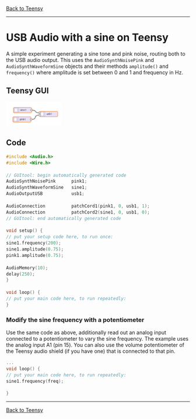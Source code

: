 [Back to Teensy](./teensy.md)

<hr>

# USB Audio with a sine on Teensy

A simple experiment generating a sine tone and pink noise, routing both to the USB audio output. This uses the `AudioSynthNoisePink` and `AudioSynthWaveformSine` objects and their methods `amplitude()` and `frequency()` where amplitude is set between 0 and 1 and frequency in Hz.

## Teensy GUI

<img src="../img/teensy_gui_sine_noise_usb.png" alt="Teensy GUI: Sine and noise generator" width="30%"/>

## Code

```C
#include <Audio.h>
#include <Wire.h>

// GUItool: begin automatically generated code
AudioSynthNoisePink      pink1;
AudioSynthWaveformSine   sine1;
AudioOutputUSB           usb1;

AudioConnection          patchCord1(pink1, 0, usb1, 1);
AudioConnection          patchCord2(sine1, 0, usb1, 0);
// GUItool: end automatically generated code

void setup() {
// put your setup code here, to run once:
sine1.frequency(200);
sine1.amplitude(0.75);
pink1.amplitude(0.75);

AudioMemory(10);
delay(250);
}

void loop() {
// put your main code here, to run repeatedly:
}
```

### Modify the sine frequency with a potentiometer

Use the same code as above, additionally read out an analog input connected to a potentiometer to vary the sine frequency. The example uses the analog input A1 (pin 15). You can also use the volume potentiometer of the Teensy audio shield (if you have one) that is connected to that pin.

```C
...
void loop() {
// put your main code here, to run repeatedly:
sine1.frequency(freq);

}
```

<hr>

[Back to Teensy](./teensy.md)
